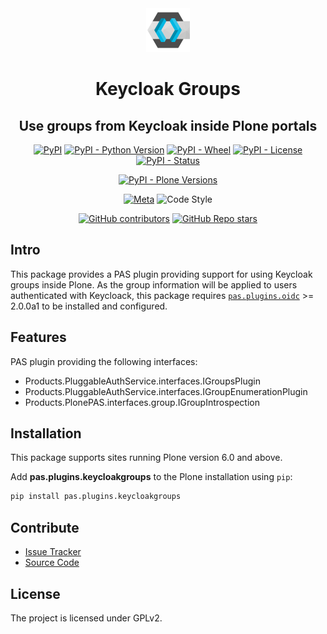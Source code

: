 <div align="center"><img alt="logo" src="./docs/_static/icon.png" width="70" /></div>

<h1 align="center">Keycloak Groups</h1>
<h2 align="center">Use groups from Keycloak inside Plone portals</h2>

<div align="center">

[![PyPI](https://img.shields.io/pypi/v/pas.plugins.keycloakgroups)](https://pypi.org/project/pas.plugins.keycloakgroups/)
[![PyPI - Python Version](https://img.shields.io/pypi/pyversions/pas.plugins.keycloakgroups)](https://pypi.org/project/pas.plugins.keycloakgroups/)
[![PyPI - Wheel](https://img.shields.io/pypi/wheel/pas.plugins.keycloakgroups)](https://pypi.org/project/pas.plugins.keycloakgroups/)
[![PyPI - License](https://img.shields.io/pypi/l/pas.plugins.keycloakgroups)](https://pypi.org/project/pas.plugins.keycloakgroups/)
[![PyPI - Status](https://img.shields.io/pypi/status/pas.plugins.keycloakgroups)](https://pypi.org/project/pas.plugins.keycloakgroups/)


[![PyPI - Plone Versions](https://img.shields.io/pypi/frameworkversions/plone/pas.plugins.keycloakgroups)](https://pypi.org/project/pas.plugins.keycloakgroups/)

[![Meta](https://github.com/collective/pas.plugins.keycloakgroups/actions/workflows/meta.yml/badge.svg)](https://github.com/collective/pas.plugins.keycloakgroups/actions/workflows/meta.yml)
![Code Style](https://img.shields.io/badge/Code%20Style-Black-000000)

[![GitHub contributors](https://img.shields.io/github/contributors/collective/pas.plugins.keycloakgroups)](https://github.com/collective/pas.plugins.keycloakgroups)
[![GitHub Repo stars](https://img.shields.io/github/stars/collective/pas.plugins.keycloakgroups?style=social)](https://github.com/collective/pas.plugins.keycloakgroups)

</div>

## Intro

This package provides a PAS plugin providing support for using Keycloak groups inside Plone.
As the group information will be applied to users authenticated with Keycloack, this package requires [`pas.plugins.oidc`](https://github.com/collective/pas.plugins.oidc) >= 2.0.0a1 to be installed and configured.

## Features

PAS plugin providing the following interfaces:

* Products.PluggableAuthService.interfaces.IGroupsPlugin
* Products.PluggableAuthService.interfaces.IGroupEnumerationPlugin
* Products.PlonePAS.interfaces.group.IGroupIntrospection

## Installation

This package supports sites running Plone version 6.0 and above.

Add **pas.plugins.keycloakgroups** to the Plone installation using `pip`:

```bash
pip install pas.plugins.keycloakgroups
```

## Contribute

- [Issue Tracker](https://github.com/collective/pas.plugins.keycloakgroups/issues)
- [Source Code](https://github.com/collective/pas.plugins.keycloakgroups/)

## License

The project is licensed under GPLv2.
